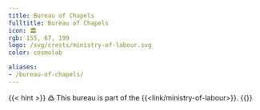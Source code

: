 ```yaml
---
title: Bureau of Chapels
fulltitle: Bureau of Chapels
icon: 🏛️
rgb: 155, 67, 199
logo: /svg/crests/ministry-of-labour.svg
color: cosmolab

aliases:
- /bureau-of-chapels/
---
```

{{< hint >}}
߷ This bureau is part of the {{<link/ministry-of-labour>}}.
{{</hint>}}